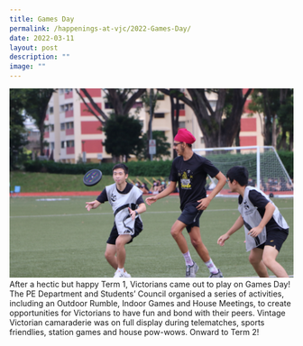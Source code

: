 ```yaml
---
title: Games Day
permalink: /happenings-at-vjc/2022-Games-Day/
date: 2022-03-11
layout: post
description: ""
image: ""
---
```



![](/images/Happening%20at%20VJC/2022%2007%20Games%20Day2.jpg)
After a hectic but happy Term 1, Victorians came out to play on Games Day! The PE Department and Students’ Council organised a series of activities, including an Outdoor Rumble, Indoor Games and House Meetings, to create opportunities for Victorians to have fun and bond with their peers. Vintage Victorian camaraderie was on full display during telematches, sports friendlies, station games and house pow-wows. Onward to Term 2!